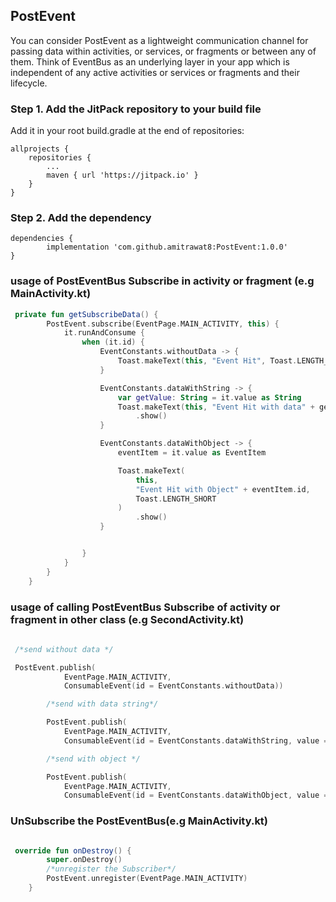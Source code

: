 ## PostEvent 
You can consider PostEvent as a lightweight communication channel for passing data within activities, or services, or fragments or between any of them. Think of EventBus as an underlying layer in your app which is independent of any active activities or services or fragments and their lifecycle.

### Step 1. Add the JitPack repository to your build file 
Add it in your root build.gradle at the end of repositories:

	allprojects {
		repositories {
			...
			maven { url 'https://jitpack.io' }
		}
	}




### Step 2. Add the dependency

	dependencies {
	        implementation 'com.github.amitrawat8:PostEvent:1.0.0'
	}
	
### usage of PostEventBus Subscribe in activity or fragment (e.g MainActivity.kt)

```kotlin
 private fun getSubscribeData() {
        PostEvent.subscribe(EventPage.MAIN_ACTIVITY, this) {
            it.runAndConsume {
                when (it.id) {
                    EventConstants.withoutData -> {
                        Toast.makeText(this, "Event Hit", Toast.LENGTH_SHORT).show()
                    }

                    EventConstants.dataWithString -> {
                        var getValue: String = it.value as String
                        Toast.makeText(this, "Event Hit with data" + getValue, Toast.LENGTH_SHORT)
                            .show()
                    }

                    EventConstants.dataWithObject -> {
                        eventItem = it.value as EventItem

                        Toast.makeText(
                            this,
                            "Event Hit with Object" + eventItem.id,
                            Toast.LENGTH_SHORT
                        )
                            .show()
                    }


                }
            }
        }
    }
```

### usage of calling PostEventBus Subscribe of activity or fragment in other class  (e.g SecondActivity.kt)

```kotlin
 
 /*send without data */

 PostEvent.publish(
            EventPage.MAIN_ACTIVITY,
            ConsumableEvent(id = EventConstants.withoutData))

        /*send with data string*/

        PostEvent.publish(
            EventPage.MAIN_ACTIVITY,
            ConsumableEvent(id = EventConstants.dataWithString, value = "hello"))

        /*send with object */

        PostEvent.publish(
            EventPage.MAIN_ACTIVITY,
            ConsumableEvent(id = EventConstants.dataWithObject, value = EventItem(1, 2)) )
```



### UnSubscribe the PostEventBus(e.g MainActivity.kt)  

```kotlin

 override fun onDestroy() {
        super.onDestroy()
        /*unregister the Subscriber*/
        PostEvent.unregister(EventPage.MAIN_ACTIVITY)
    }
    
```    
